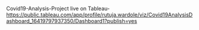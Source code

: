 Covid19-Analysis-Project live on Tableau- https://public.tableau.com/app/profile/rutuja.wardole/viz/Covid19AnalysisDashboard_16419797937350/Dashboard1?publish=yes
